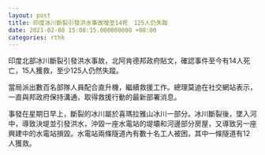 ```yaml
---
layout: post
title: 印度冰川斷裂引發洪水事故增至14死　125人仍失蹤
date: 2021-02-08 15:08:15.000000000 +08:00
categories: rthk
---
```


印度北部冰川斷裂引發洪水事故，北阿肯德邦政府貼文，確認事件至今有14人死亡，15人獲救，至少125人仍然失蹤。

當局派出數百名部隊人員配合直升機，繼續救援工作。總理莫迪在社交網站表示，一直與邦政府保持溝通，取得救援行動的最新部署消息。

事發在星期日早上，斷裂的冰川屬於喜瑪拉雅山冰川一部分。冰川斷裂後，墜入河中，導致決堤並引發洪水，沖毀一座水電站的堤壩和河邊部分房屋，又導致另一座興建中的水電站損毀。水電站兩條隧道內有數十名工人被困，其中一條隧道有12人獲救。
